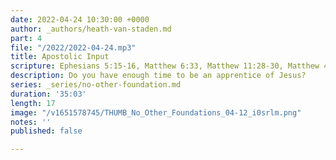 ```yaml
---
date: 2022-04-24 10:30:00 +0000
author: _authors/heath-van-staden.md
part: 4
file: "/2022/2022-04-24.mp3"
title: Apostolic Input
scripture: Ephesians 5:15-16, Matthew 6:33, Matthew 11:28-30, Matthew 4:1
description: Do you have enough time to be an apprentice of Jesus?
series: _series/no-other-foundation.md
duration: '35:03'
length: 17
image: "/v1651578745/THUMB_No_Other_Foundations_04-12_i0srlm.png"
notes: ''
published: false

---
```

